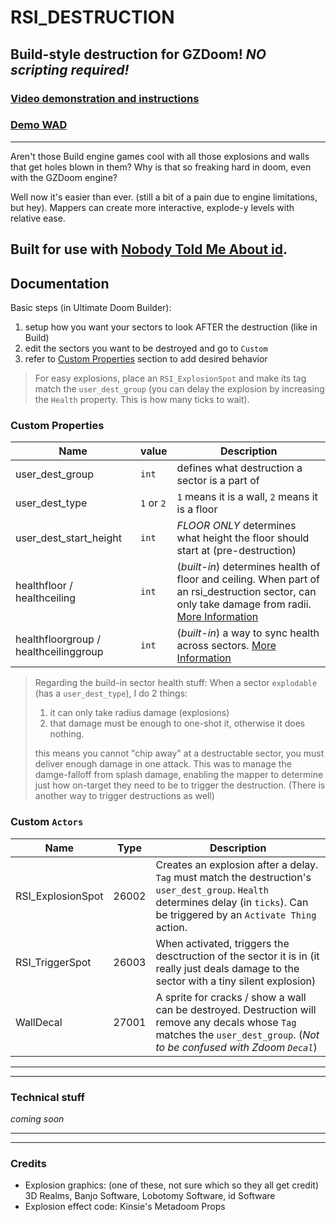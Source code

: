 # RSI_DESTRUCTION

## Build-style destruction for GZDoom! *NO scripting required!*
### [Video demonstration and instructions]()
### [Demo WAD]()
---

Aren't those Build engine games cool with all those explosions and walls that get holes blown in them?
Why is that so freaking hard in doom, even with the GZDoom engine?

Well now it's easier than ever. (still a bit of a pain due to engine limitations, but hey). Mappers can create more interactive, explode-y levels with relative ease.

Built for use with [Nobody Told Me About id](https://github.com/LazyGuyWithRSI/NTMAi).
---
## **Documentation**

Basic steps (in Ultimate Doom Builder):
1. setup how you want your sectors to look AFTER the destruction (like in Build)
2. edit the sectors you want to be destroyed and go to `Custom`
3. refer to [Custom Properties](#custom-properties) section to add desired behavior

> For easy explosions, place an `RSI_ExplosionSpot` and make its tag match the `user_dest_group` (you can delay the explosion by increasing the `Health` property. This is how many ticks to wait).


### Custom Properties

| Name | value | Description |
| ----- | ----- | ----- |
| user_dest_group | `int` | defines what destruction a sector is a part of |
| user_dest_type | `1` or `2` | `1` means it is a wall, `2` means it is a floor
| user_dest_start_height | `int` | *FLOOR ONLY* determines what height the floor should start at (pre-destruction)
| healthfloor / healthceiling | `int` | (*built-in*) determines health of floor and ceiling. When part of an rsi_destruction sector, can only take damage from radii. [More Information](https://forum.zdoom.org/viewtopic.php?f=59&t=62420)
| healthfloorgroup / healthceilinggroup | `int` | (*built-in*) a way to sync health across sectors. [More Information](https://forum.zdoom.org/viewtopic.php?f=59&t=62420)


> Regarding the build-in sector health stuff: When a sector `explodable` (has a `user_dest_type`), I do 2 things:
> 
> 1. it can only take radius damage (explosions)
> 2. that damage must be enough to one-shot it, otherwise it does nothing.
> 
> this means you cannot "chip away" at a destructable sector, you must deliver enough damage in one attack. This was to manage the damge-falloff from splash damage, enabling the mapper to determine just how on-target they need to be to trigger the destruction. (There is another way to trigger destructions as well)


### Custom `Actors`
| Name | Type | Description |
| ----- | ----- | ----- |
| RSI_ExplosionSpot | 26002 | Creates an explosion after a delay. `Tag` must match the destruction's `user_dest_group`. `Health` determines delay (in `ticks`). Can be triggered by an `Activate Thing` action.
| RSI_TriggerSpot | 26003 | When activated, triggers the desctruction of the sector it is in (it really just deals damage to the sector with a tiny silent explosion) |
| WallDecal | 27001 | A sprite for cracks / show a wall can be destroyed. Destruction will remove any decals whose `Tag` matches the `user_dest_group`. (*Not to be confused with Zdoom `Decal`*)


---
---
### Technical stuff
*coming soon*


---
---
### Credits
- Explosion graphics: (one of these, not sure which so they all get credit) 3D Realms, Banjo Software, Lobotomy Software, id Software
- Explosion effect code: Kinsie's Metadoom Props